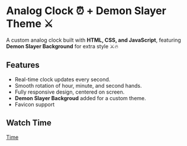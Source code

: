 # Analog Clock ⏰ + Demon Slayer Theme ⚔️

A custom analog clock built with **HTML, CSS, and JavaScript**, featuring **Demon Slayer Background** for extra style ⚔️🔥

## Features
- Real-time clock updates every second.
- Smooth rotation of hour, minute, and second hands.
- Fully responsive design, centered on screen.
- **Demon Slayer Backgroud** added for a custom theme.
- Favicon support

## Watch Time
[Time]()
